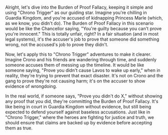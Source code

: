 Alright, let's dive into the Burden of Proof Fallacy, keeping it simple and using "Chrono Trigger" as our guiding star. Imagine you're chilling in Guardia Kingdom, and you're accused of kidnapping Princess Marle (which, as we know, you didn't do). The Burden of Proof Fallacy in this scenario would be like the Chancellor saying, "You're guilty because you can't prove you're innocent." This is totally unfair, right? In a fair situation (and in most legal systems), it's the accuser's job to prove that someone did something wrong, not the accused's job to prove they didn't.

Now, let's apply this to "Chrono Trigger" adventures to make it clearer. Imagine Crono and his friends are wandering through time, and suddenly someone accuses them of messing up the timeline. It would be like someone saying, "Prove you didn't cause Lavos to wake up early," when in reality, they're trying to prevent that exact disaster. It's not on Crono and the gang to prove they're not causing harm; it's on the accuser to show evidence of wrongdoing.

In the real world, if someone says, "Prove you didn't do X," without showing any proof that you did, they're committing the Burden of Proof Fallacy. It's like being in court in Guardia Kingdom without evidence, but still being expected to defend yourself against baseless accusations. Just like in "Chrono Trigger," where the heroes are fighting for justice and truth, we should ensure that claims are backed up by evidence before accepting them as true.
